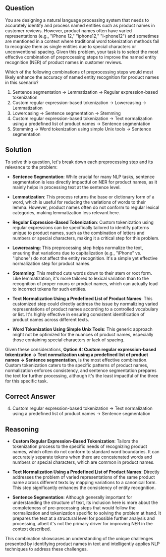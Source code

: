 ## Question
You are designing a natural language processing system that needs to accurately identify and process named entities such as product names in customer reviews. However, product names often have varied representations (e.g., "iPhone 12," "iphone12," "I-phone12") and sometimes are mentioned in a context where traditional word tokenization methods fail to recognize them as single entities due to special characters or unconventional spacing. Given this problem, your task is to select the most effective combination of preprocessing steps to improve the named entity recognition (NER) of product names in customer reviews.

Which of the following combinations of preprocessing steps would most likely enhance the accuracy of named entity recognition for product names in this scenario?

1. Sentence segmentation -> Lemmatization -> Regular expression-based tokenization
2. Custom regular expression-based tokenization -> Lowercasing -> Lemmatization
3. Lowercasing -> Sentence segmentation -> Stemming
4. Custom regular expression-based tokenization -> Text normalization using a predefined list of product names -> Sentence segmentation
5. Stemming -> Word tokenization using simple Unix tools -> Sentence segmentation

## Solution
To solve this question, let's break down each preprocessing step and its relevance to the problem:

- **Sentence Segmentation**: While crucial for many NLP tasks, sentence segmentation is less directly impactful on NER for product names, as it mainly helps in processing text at the sentence level.

- **Lemmatization**: This process returns the base or dictionary form of a word, which is useful for reducing the variations of words to their lemma. However, product names often do not conform to regular lexical categories, making lemmatization less relevant here.

- **Regular Expression-Based Tokenization**: Custom tokenization using regular expressions can be specifically tailored to identify patterns unique to product names, such as the combination of letters and numbers or special characters, making it a critical step for this problem.

- **Lowercasing**: This preprocessing step helps normalize the text, ensuring that variations due to capitalization (e.g., "iPhone" vs. "iphone") do not affect the entity recognition. It's a simple yet effective normalization step for product names.

- **Stemming**: This method cuts words down to their stem or root form. Like lemmatization, it's more tailored to lexical variation than to the recognition of proper nouns or product names, which can actually lead to incorrect tokens for such entities.

- **Text Normalization Using a Predefined List of Product Names**: This customized step could directly address the issue by normalizing varied representations of product names according to a controlled vocabulary or list. It's highly effective in ensuring consistent identification of product names across different texts.

- **Word Tokenization Using Simple Unix Tools**: This generic approach might not be optimized for the nuances of product names, especially those containing special characters or lack of spacing.

Given these considerations, **Option 4: Custom regular expression-based tokenization -> Text normalization using a predefined list of product names -> Sentence segmentation**, is the most effective combination. Custom tokenization caters to the specific patterns of product names, normalization enforces consistency, and sentence segmentation prepares the text for further processing, although it's the least impactful of the three for this specific task.

## Correct Answer
4. Custom regular expression-based tokenization -> Text normalization using a predefined list of product names -> Sentence segmentation

## Reasoning
- **Custom Regular Expression-Based Tokenization**: Tailors the tokenization process to the specific needs of recognizing product names, which often do not conform to standard word boundaries. It can accurately separate tokens when there are concatenated words and numbers or special characters, which are common in product names.

- **Text Normalization Using a Predefined List of Product Names**: Directly addresses the problem of varied representations of the same product name across different texts by mapping variations to a canonical form. This step significantly enhances the consistency of entity recognition.

- **Sentence Segmentation**: Although generally important for understanding the structure of text, its inclusion here is more about the completeness of pre-processing steps that would follow the normalization and tokenization specific to solving the problem at hand. It prepares the text at a structural level for possible further analysis and processing, albeit it's not the primary driver for improving NER in the context described.

This combination showcases an understanding of the unique challenges presented by identifying product names in text and intelligently applies NLP techniques to address these challenges.